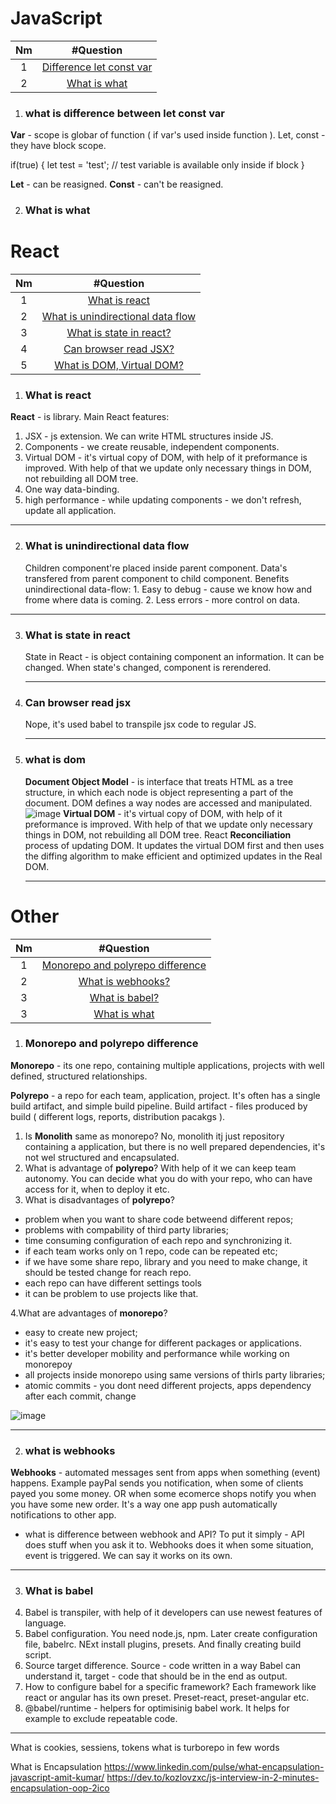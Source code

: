 # JavaScript
| Nm | #Question   |
| :---:   | :---: |
| 1   | [Difference let const var](#what-is-difference-between-let-const-var)                                     |
| 2   | [What is what](#what-is-what)                                                                             |


1. ### what is difference between let const var
  **Var** - scope is globar of function ( if var's used inside function ).
  Let, const - they have block scope.
  
  if(true) {
    let test = 'test'; // test variable is available only inside if block
  }

  **Let** - can be reasigned.
  **Const** - can't be reasigned.
   
2. ### What is what

# React
| Nm | #Question   |
| :---:   | :---: |
| 1   | [What is react](#what-is-react)                                     |
| 2   | [What is unindirectional data flow](#what-is-unindirectional-data-flow) 
| 3   | [What is state in react?](#what-is-state-in-react) 
| 4   | [Can browser read JSX?](#can-browser-read-jsx)
| 5   | [What is DOM, Virtual DOM?](#what-is-dom)

1. ### What is react
  **React** - is library. Main React features:
   1. JSX - js extension. We can write HTML structures inside JS.
   2. Components - we create reusable, independent components.
   3. Virtual DOM - it's virtual copy of DOM, with help of it preformance is improved. With help of that we update only necessary things in DOM, not rebuilding all DOM tree.
   4. One way data-binding.
   5. high performance - while updating components - we don't refresh, update all application.
      
______________

2. ### What is unindirectional data flow
   Children component're placed inside parent component. Data's transfered from parent component to child component. Benefits unindirectional data-flow:
       1. Easy to debug - cause we know how and frome where data is coming.
       2. Less errors - more control on data.
______________

3. ### What is state in react
   State in React - is object containing component an information. It can be changed. When state's changed, component is rerendered.
   ______________

4. ### Can browser read jsx
   Nope, it's used babel to transpile jsx code to regular JS.
   ______________
   
5. ### what is dom
   **Document Object Model** - is interface that treats HTML as a tree structure, in which each node is object representing a part of the document. DOM defines a way nodes are accessed and manipulated.
   ![image](https://github.com/vaskoGut/Learning/assets/7413864/6c69442b-2d90-40a8-898d-f3e9d695c19a)
   **Virtual DOM** - it's virtual copy of DOM, with help of it preformance is improved. With help of that we update only necessary things in DOM, not rebuilding all DOM tree.
   React **Reconciliation** process of updating DOM. It updates the virtual DOM first and then uses the diffing algorithm to make efficient and optimized updates in the Real DOM.
   ______________

# Other
| Nm | #Question   |
| :---:   | :---: |
| 1   | [Monorepo and polyrepo difference](#monorepo-and-polyrepo-difference)                                     |
| 2   | [What is webhooks?](#what-is-webhooks) 
| 3   | [What is babel?](#what-is-babel)
| 3   | [What is what](#teste)  
 
1. ### Monorepo and polyrepo difference
  **Monorepo** - its one repo, containing multiple applications, projects with well defined, structured relationships.
  
   **Polyrepo** - a repo for each team, application, project. It's often has a single build artifact, and simple build pipeline.
   Build artifact - files produced by build ( different logs, reports, distribution pacakgs ).

   1. Is **Monolith** same as monorepo? No, monolith itj just repository containing a application, but there is no well prepared dependencies, it's not wel structured and encapsulated.
   2. What is advantage of **polyrepo**? With help of it we can keep team autonomy. You can decide what you do with your repo, who can have access for it, when to deploy it etc.
   3. What is disadvantages of **polyrepo**? 
   - problem when you want to share code betweend different repos;
   - problems with compability of third party libraries;
   - time consuming configuration of each repo and synchronizing it.
   - if each team works only on 1 repo, code can be repeated etc;
   - if we have some share repo, library and you need to make change, it should be tested change for reach repo.
   - each repo can have different settings tools
   - it can be problem to use projects like that.
    
   4.What are advantages of **monorepo**? 
   - easy to create new project;
   - it's easy to test your change for different packages or applications.
   - it's better developer mobility and performance while working on monorepoy
   - all projects inside monorepo using same versions of thirls party libraries;
   - atomic commits - you dont need different projects, apps dependency after each commit, change
  
   
![image](https://github.com/vaskoGut/Learning/assets/7413864/877fa3c9-bce1-48ef-9b1a-7c0db0cece9d)

______________
 2. ### what is webhooks
**Webhooks** - automated messages sent from apps when something (event) happens. Example payPal sends you notification, when some of clients payed you some money. OR when some ecomerce shops notify you when you have some new order.
It's a way one app push automatically notifications to other app.
 - what is difference between webhook and API? To put it simply - API does stuff when you ask it to. Webhooks does it when some situation, event is triggered. We can say it works on its own.
 ______________
 3. ### What is babel
   1. Babel is transpiler, with help of it developers can use newest features of language.
   2. Babel configuration. You need node.js, npm. Later create configuration file, babelrc. NExt install plugins, presets. And finally creating build script.
   3. Source target difference. Source - code written in a way Babel can understand it, target - code that should be in the end as output.
   4. How to configure babel for a specific framework? Each framework like react or angular has its own preset. Preset-react, preset-angular etc.
   5. @babel/runtime - helpers for optimisinig babel work. It helps for example to exclude repeatable code.
______________

What is cookies, sessiens, tokens 
what is turborepo in few words

What is Encapsulation
https://www.linkedin.com/pulse/what-encapsulation-javascript-amit-kumar/
https://dev.to/kozlovzxc/js-interview-in-2-minutes-encapsulation-oop-2ico
